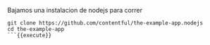 Bajamos una instalacion de nodejs para correr

```
git clone https://github.com/contentful/the-example-app.nodejs
cd the-example-app
```{{execute}}


